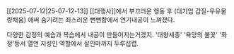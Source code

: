 [[2025-07-12|25-07-12-13]]
[[대행사]]에서 부끄러운 행동 후 (대기업 갑질-우유물량채움) 애써 숨기려는 죄스러운 뻔뻔함에서 연기내공이 느껴졌다. 

다양한 감정의 예습과 복습에서 내공이 만들어지는거겠지. '대왕세종' '욕망의 불꽃' '화정'등서 열연 지성인 역할에서 살인마까지 두루섭렵.